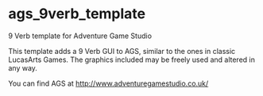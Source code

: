 # ags_9verb_template
9 Verb template for Adventure Game Studio

This template adds a 9 Verb GUI to AGS,  similar to the ones in classic LucasArts Games.
The graphics included may be freely used and altered in any way.

You can find AGS at http://www.adventuregamestudio.co.uk/
